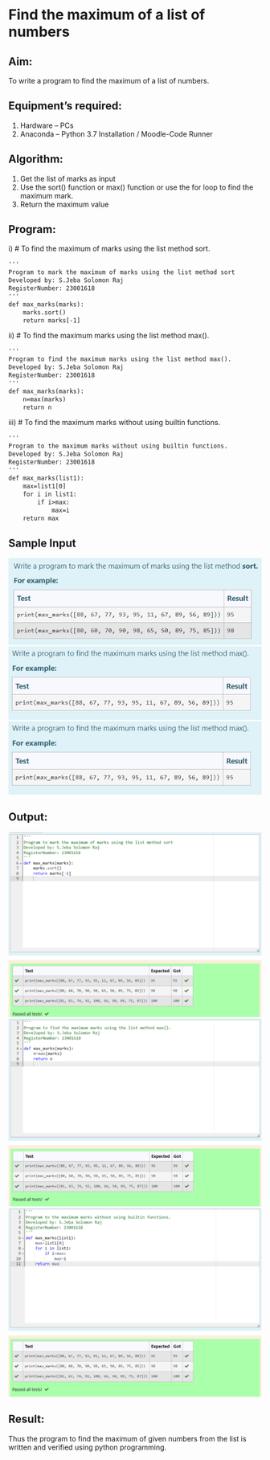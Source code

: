 # Find the maximum of a list of numbers

## Aim:

To write a program to find the maximum of a list of numbers.

## Equipment’s required:

1. Hardware – PCs
2. Anaconda – Python 3.7 Installation / Moodle-Code Runner

## Algorithm:

1. Get the list of marks as input
2. Use the sort() function or max() function or use the for loop to find the maximum mark.
3. Return the maximum value

## Program:

i) # To find the maximum of marks using the list method sort.

```
'''
Program to mark the maximum of marks using the list method sort
Developed by: S.Jeba Solomon Raj
RegisterNumber: 23001618
'''
def max_marks(marks):
    marks.sort()
    return marks[-1]
```

ii) # To find the maximum marks using the list method max().

```
'''
Program to find the maximum marks using the list method max().
Developed by: S.Jeba Solomon Raj
RegisterNumber: 23001618
'''
def max_marks(marks):
    n=max(marks)
    return n

```

iii) # To find the maximum marks without using builtin functions.

```
'''
Program to the maximum marks without using builtin functions.
Developed by: S.Jeba Solomon Raj
RegisterNumber: 23001618
'''
def max_marks(list1):
    max=list1[0]
    for i in list1:
        if i>max:
            max=i
    return max
```

## Sample Input

![output](/input1.png)
![output](/input2.png)
![output](/input2.png)

## Output:

![output](/output1.png)
![output](/output2.png)
![output](/output3.png)

## Result:

Thus the program to find the maximum of given numbers from the list is written and verified using python programming.

